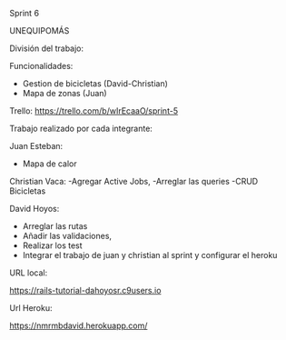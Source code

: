 ﻿Sprint 6

UNEQUIPOMÁS


División del trabajo:
	
Funcionalidades:
- Gestion de bicicletas (David-Christian)
- Mapa de zonas (Juan)


Trello:
https://trello.com/b/wIrEcaaO/sprint-5

Trabajo realizado por cada integrante:

Juan Esteban:
- Mapa de calor

Christian Vaca:
-Agregar Active Jobs, 
-Arreglar las queries
-CRUD Bicicletas

David Hoyos:
- Arreglar las rutas 
- Añadir las validaciones, 
- Realizar los test
- Integrar el trabajo de juan y christian al sprint y configurar el heroku


URL local:

https://rails-tutorial-dahoyosr.c9users.io

Url Heroku:

https://nmrmbdavid.herokuapp.com/

